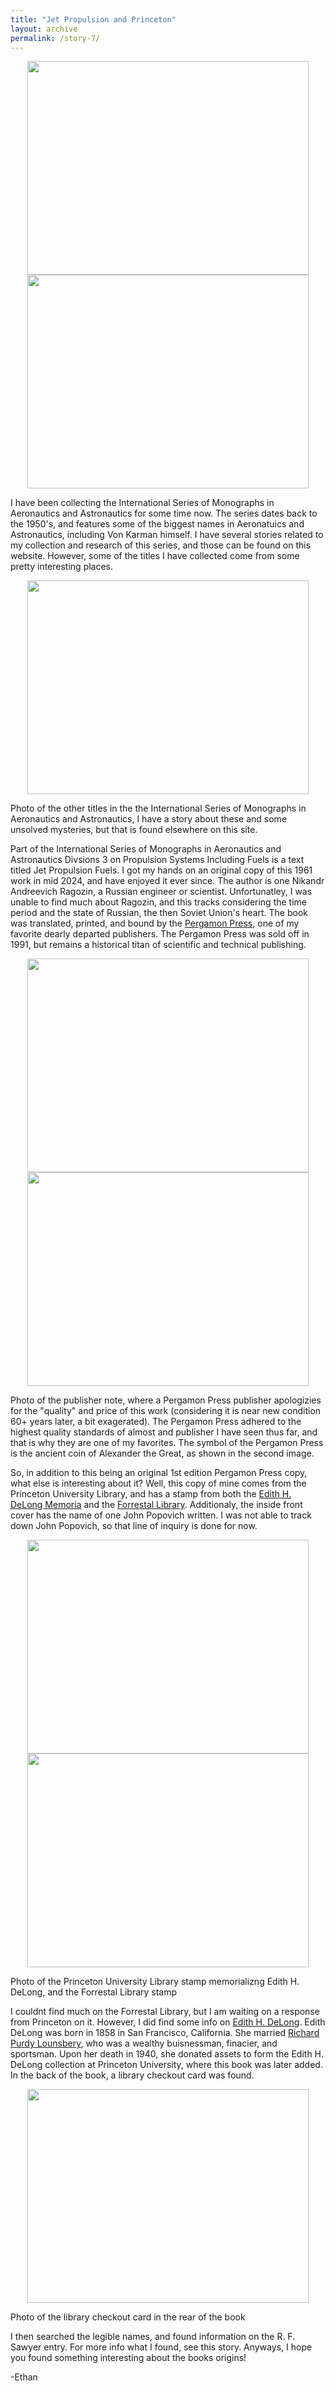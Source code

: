 ```yaml
---
title: "Jet Propulsion and Princeton"
layout: archive
permalink: /story-7/
---
```

<p align="center">
    <img width="450" height="342" src='/images/fuels.jpg'>
    <img width="450" height="342" src='/images/perty.jpg'>
</p>
I have been collecting the International Series of Monographs in Aeronautics and Astronautics for some time now. The series dates back to the 1950's, and features some of the biggest names in Aeronatuics and Astronautics, including Von Karman himself. I have several stories related to my collection and research of this series, and those can be found on this website. However, some of the titles I have collected come from some pretty interesting places.

<p align="center">
    <img width="450" height="342" src='/images/other_titles.jpg'>
</p>
Photo of the other titles in the the International Series of Monographs in Aeronautics and Astronautics, I have a story about these and some unsolved mysteries, but that is found elsewhere on this site.

Part of the International Series of Monographs in Aeronautics and Astronautics Divsions 3 on Propulsion Systems Including Fuels is a text titled Jet Propulsion Fuels. I got my hands on an original copy of this 1961 work in mid 2024, and have enjoyed it ever since. The author is one Nikandr Andreevich Ragozin, a Russian engineer or scientist. Unfortunatley, I was unable to find much about Ragozin, and this tracks considering the time period and the state of Russian, the then Soviet Union's heart. The book was translated, printed, and bound by the [Pergamon Press](https://en.wikipedia.org/wiki/Pergamon_Press), one of my favorite dearly departed publishers. The Pergamon Press was sold off in 1991, but remains a historical titan of scientific and technical publishing.

<p align="center">
    <img width="450" height="342" src='/images/pubnote.jpg'>
    <img width="450" height="342" src='/images/press.jpg'>
</p>
Photo of the publisher note, where a Pergamon Press publisher apologizies for the "quality" and price of this work (considering it is near new condition 60+ years later, a bit exagerated). The Pergamon Press adhered to the highest quality standards of almost and publisher I have seen thus far, and that is why they are one of my favorites. The symbol of the Pergamon Press is the ancient coin of Alexander the Great, as shown in the second image.

So, in addition to this being an original 1st edition Pergamon Press copy, what else is interesting about it? Well, this copy of mine comes from the Princeton University Library, and has a stamp from both the [Edith H. DeLong Memoria](https://findingaids.princeton.edu/catalog/AC128_c00385) and the [Forrestal Library](https://findingaids.princeton.edu/catalog/AC123_c01312). Additionaly, the inside front cover has the name of one John Popovich written. I was not able to track down John Popovich, so that line of inquiry is done for now.
<p align="center">
    <img width="450" height="342" src='/images/princeton.jpg'>
    <img width="450" height="342" src='/images/forrestal.jpg'>
</p>
Photo of the Princeton University Library stamp memorializng Edith H. DeLong, and the Forrestal Library stamp

I couldnt find much on the Forrestal Library, but I am waiting on a response from Princeton on it. However, I did find some info on [Edith H. DeLong](https://www.findagrave.com/memorial/197487623/edith_hunter_delong). Edith DeLong was born in 1858 in San Francisco, California. She married [Richard Purdy Lounsbery](https://www.findagrave.com/memorial/197487594/richard_purdy-lounsbery), who was a wealthy buisnessman, finacier, and sportsman. Upon her death in 1940, she donated assets to form the Edith H. DeLong collection at Princeton University, where this book was later added. In the back of the book, a library checkout card was found.

<p align="center">
    <img width="450" height="342" src='/images/records.jpg'>
</p>
Photo of the library checkout card in the rear of the book

I then searched the legible names, and found information on the R. F. Sawyer entry. For more info what I found, see this story. Anyways, I hope you found something interesting about the books origins!

-Ethan





